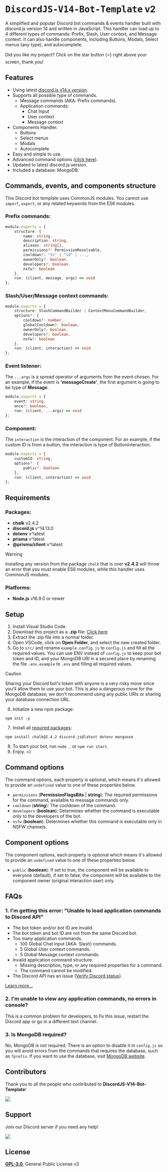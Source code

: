 # <samp>DiscordJS-V14-Bot-Template</samp> v2

A simplified and popular Discord bot commands & events handler built with discord.js version 14 and written in JavaScript. This handler can load up to 4 different types of commands: Prefix, Slash, User context, and Message context. It can also handle components, including Buttons, Modals, Select menus (any type), and autocomplete.

Did you like my project? Click on the star button (⭐️) right above your screen, thank you!

## Features
- Using latest [discord.js v14.x version](https://github.com/discordjs/discord.js/releases).
- Supports all possible type of commands.
    - Message commands (AKA: Prefix commands).
    - Application commands:
        - Chat Input
        - User context
        - Message context
- Components Handler.
    - Buttons
    - Select menus
    - Modals
    - Autocomplete
- Easy and simple to use.
- Advanced command options ([click here](#command-options)).
- Updated to latest discord.js version.
- Included a database: MongoDB.

## Commands, events, and components structure

This Discord bot template uses CommonJS modules. You cannot use `import`, `export`, or any related keywords from the ES6 modules.


### Prefix commands:
```ts
module.exports = {
    structure: {
        name: string,
        description: string,
        aliases: string[],
        permissions?: PermissionResolvable,
        cooldown?: "5s" | "1d" | ...,
        ownerOnly?: boolean,
        developers?: boolean,
        nsfw?: boolean
    },
    run: (client, message, args) => void
};
```

### Slash/User/Message context commands:
```ts
module.exports = {
    structure: SlashCommandBuilder | ContextMenuCommandBuilder,
    options?: {
        cooldown?: number,
        globalCooldown?: boolean,
        ownerOnly?: boolean,
        developers?: boolean,
        nsfw?: boolean
    },
    run: (client, interaction) => void
};
```

### Event listener:

The `...args` is a spread operator of arguments from the event chosen. For an example, if the event is **'messageCreate'**, the first argument is going to be type of **Message**.

```ts
module.exports = {
    event: string,
    once?: boolean,
    run: (client, ...args) => void
};
```

### Component:

The `interaction` is the interaction of the component. For an example, if the custom ID is from a button, the interaction is type of ButtonInteraction.

```ts
module.exports = {
    customId: string,
    options?: {
        public?: boolean
    },
    run: (client, interaction) => void
};
```

## Requirements
### Packages:
- **chalk** v2.4.2
- **discord.js** v^14.13.0
- **dotenv** v^latest
- **prisma** v^latest
- **@prisma/client** v^latest

> [!WARNING]
> Installing any version from the package `chalk` that is over **v2.4.2** will throw an error that you must enable ES6 modules, while this handler uses CommonJS modules.

### Platforms:
- **Node.js** v16.9.0 or newer

## Setup
1. Install Visual Studio Code.
2. Download this project as a **.zip** file: [Click here](https://github.com/TFAGaming/DiscordJS-V14-Bot-Template/archive/refs/heads/main.zip)
3. Extract the .zip file into a normal folder.
4. Open VSCode, click on **Open Folder**, and select the new created folder.
5. Go to `src/` and rename `example.config.js` to `config.js` and fill all the required values. You can use ENV instead of `config.js` to keep your bot token and ID, and your MongoDB URI in a secured place by renaming the file `.env.example` to `.env` and filling all required values.

> [!CAUTION]
> Sharing your Discord bot's token with anyone is a very risky move since you'll allow them to use your bot. This is also a dangerous move for the MongoDB database; we don't recommend using any public URIs or sharing your database connection URL.

6. Initialize a new npm package:

```
npm init -y
```

7. Install all [required packages](#packages):

```
npm install chalk@2.4.2 discord.js@latest dotenv mongoose
```

8. To start your bot, run `node .` or `npm run start`.
9. Enjoy. =)

## Command options
The command options, each property is optional, which means it's allowed to provide an `undefined` value to one of these properties below.

- `permissions` (**PermissionFlagsBits** | **string**): The required permissions for the command, available to message commands only.
- `cooldown` (**string**): The cooldown of the command.
- `developers` (**boolean**): Determines whether the command is executable only to the developers of the bot.
- `nsfw` (**boolean**): Determines whether this command is executable only in NSFW channels.

## Component options
The component options, each property is optional which means it's allowed to provide an `undefined` value to one of these properties below.

- `public` (**boolean**): If set to true, the component will be available to everyone (default), if set to false, the component will be available to the component owner (original interaction user) only.

## FAQs
### 1. I'm getting this error: "Unable to load application commands to Discord API"
- The bot token and/or bot ID are invalid.
- The bot token and bot ID are not from the same Discord bot.
- Too many application commands.
    - 100 Global Chat input (AKA: Slash) commands.
    - 5 Global User context commands.
    - 5 Global Message context commands.
- Invalid application command structure.
    - Missing description, type, or any required properties for a command.
    - The command cannot be modified.
- The Discord API has an issue ([Verify Discord status](https://discordstatus.com/)).

[Learn more...](https://discord.com/developers/docs/interactions/application-commands#registering-a-command)

### 2. I'm unable to view any application commands, no errors in console?
This is a common problem for developers, to fix this issue, restart the Discord app or go in a different text channel.

### 3. Is MongoDB required?
No, MongoDB is not required. There is an option to disable it in `config.js` so you will avoid errors from the commands that requires the database, such as `?prefix`. If you want to use the database, visit [MongoDB website](https://www.mongodb.com/).

## Contributors
Thank you to all the people who contributed to **DiscordJS-V14-Bot-Template**!

<img src="https://contrib.rocks/image?repo=TFAGaming/DiscordJS-V14-Bot-Template">

## Support
Join our Discord server if you need any help!

<a href="https://discord.gg/E6VFACWu5V">
  <img src="https://discord.com/api/guilds/918611797194465280/widget.png?style=banner3">
</a>

## License
[**GPL-3.0**](./LICENSE), General Public License v3